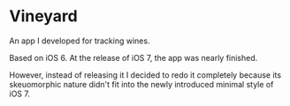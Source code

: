 Vineyard
========

An app I developed for tracking wines. 

Based on iOS 6. At the release of iOS 7, the app was nearly finished. 

However, instead of releasing it I decided to redo it completely because its skeuomorphic nature didn't fit into the newly introduced minimal style of iOS 7.

